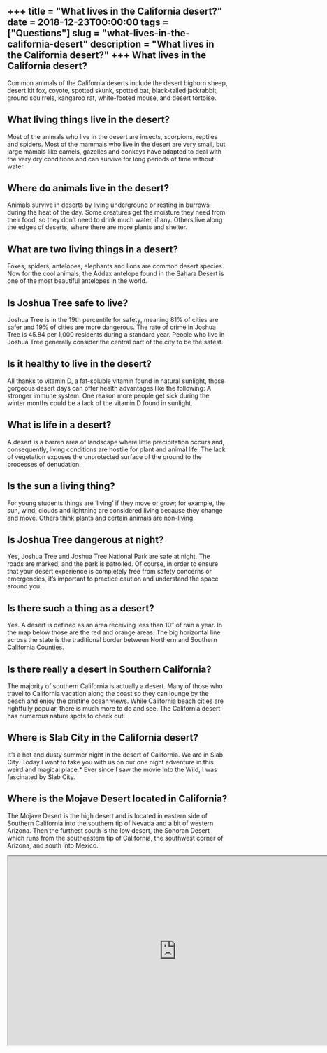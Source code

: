 +++
title = "What lives in the California desert?"
date = 2018-12-23T00:00:00
tags = ["Questions"]
slug = "what-lives-in-the-california-desert"
description = "What lives in the California desert?"
+++
What lives in the California desert?
------------------------------------

Common animals of the California deserts include the desert bighorn sheep, desert kit fox, coyote, spotted skunk, spotted bat, black-tailed jackrabbit, ground squirrels, kangaroo rat, white-footed mouse, and desert tortoise.

What living things live in the desert?
--------------------------------------

Most of the animals who live in the desert are insects, scorpions, reptiles and spiders. Most of the mammals who live in the desert are very small, but large mamals like camels, gazelles and donkeys have adapted to deal with the very dry conditions and can survive for long periods of time without water.

Where do animals live in the desert?
------------------------------------

Animals survive in deserts by living underground or resting in burrows during the heat of the day. Some creatures get the moisture they need from their food, so they don’t need to drink much water, if any. Others live along the edges of deserts, where there are more plants and shelter.

What are two living things in a desert?
---------------------------------------

Foxes, spiders, antelopes, elephants and lions are common desert species. Now for the cool animals; the Addax antelope found in the Sahara Desert is one of the most beautiful antelopes in the world.

Is Joshua Tree safe to live?
----------------------------

Joshua Tree is in the 19th percentile for safety, meaning 81% of cities are safer and 19% of cities are more dangerous. The rate of crime in Joshua Tree is 45.84 per 1,000 residents during a standard year. People who live in Joshua Tree generally consider the central part of the city to be the safest.

Is it healthy to live in the desert?
------------------------------------

All thanks to vitamin D, a fat-soluble vitamin found in natural sunlight, those gorgeous desert days can offer health advantages like the following: A stronger immune system. One reason more people get sick during the winter months could be a lack of the vitamin D found in sunlight.

What is life in a desert?
-------------------------

A desert is a barren area of landscape where little precipitation occurs and, consequently, living conditions are hostile for plant and animal life. The lack of vegetation exposes the unprotected surface of the ground to the processes of denudation.

Is the sun a living thing?
--------------------------

For young students things are ‘living’ if they move or grow; for example, the sun, wind, clouds and lightning are considered living because they change and move. Others think plants and certain animals are non-living.

Is Joshua Tree dangerous at night?
----------------------------------

Yes, Joshua Tree and Joshua Tree National Park are safe at night. The roads are marked, and the park is patrolled. Of course, in order to ensure that your desert experience is completely free from safety concerns or emergencies, it’s important to practice caution and understand the space around you.

Is there such a thing as a desert?
----------------------------------

Yes. A desert is defined as an area receiving less than 10″ of rain a year. In the map below those are the red and orange areas. The big horizontal line across the state is the traditional border between Northern and Southern California Counties.

Is there really a desert in Southern California?
------------------------------------------------

The majority of southern California is actually a desert. Many of those who travel to California vacation along the coast so they can lounge by the beach and enjoy the pristine ocean views. While California beach cities are rightfully popular, there is much more to do and see. The California desert has numerous nature spots to check out.

Where is Slab City in the California desert?
--------------------------------------------

It’s a hot and dusty summer night in the desert of California. We are in Slab City. Today I want to take you with us on our one night adventure in this weird and magical place.\* Ever since I saw the movie Into the Wild, I was fascinated by Slab City.

Where is the Mojave Desert located in California?
-------------------------------------------------

The Mojave Desert is the high desert and is located in eastern side of Southern California into the southern tip of Nevada and a bit of western Arizona. Then the furthest south is the low desert, the Sonoran Desert which runs from the southeastern tip of California, the southwest corner of Arizona, and south into Mexico.

<iframe allow="accelerometer; autoplay; clipboard-write; encrypted-media; gyroscope; picture-in-picture" allowfullscreen="" class="__youtube_prefs__  epyt-is-override  no-lazyload" data-no-lazy="1" data-origheight="433" data-origwidth="770" data-skipgform_ajax_framebjll="" height="433" id="_ytid_77339" loading="lazy" src="https://www.youtube.com/embed/aMZBN6KyJBE?enablejsapi=1&autoplay=0&cc_load_policy=0&cc_lang_pref=&iv_load_policy=1&loop=0&modestbranding=0&rel=1&fs=1&playsinline=0&autohide=2&theme=dark&color=red&controls=1&" title="YouTube player" width="770"></iframe>